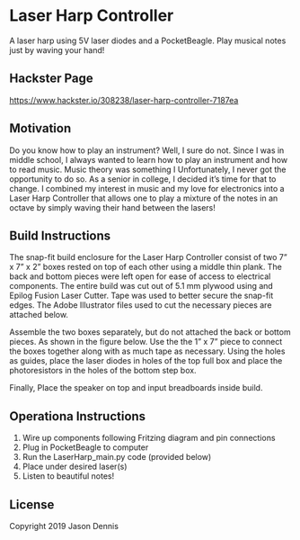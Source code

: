 #  Laser Harp Controller 
A laser harp using 5V laser diodes and a PocketBeagle. Play musical notes just by waving your hand!
## Hackster Page 
https://www.hackster.io/308238/laser-harp-controller-7187ea

## Motivation 
Do you know how to play an instrument? Well, I sure do not. Since I was in middle school, I always wanted to learn how to play an instrument and how to read music. Music theory was something I Unfortunately, I never got the opportunity to do so. As a senior in college, I decided it’s time for that to change. I combined my interest in music and my love for electronics into a Laser Harp Controller that allows one to play a mixture of the notes in an octave by simply waving their hand between the lasers!

## Build Instructions 
The snap-fit build enclosure for the Laser Harp Controller consist of two 7” x 7” x 2” boxes rested on top of each other using a middle thin plank. The back and bottom pieces were left open for ease of access to electrical components. The entire build was cut out of 5.1 mm plywood using and Epilog Fusion Laser Cutter. Tape was used to better secure the snap-fit edges. The Adobe Illustrator files used to cut the necessary pieces are attached below. 

Assemble the two boxes separately, but do not attached the back or bottom pieces. As shown in the figure below. Use the the 1” x 7” piece to connect the boxes together along with as much tape as necessary. Using the holes as guides, place the laser diodes in holes of the top full box and place the photoresistors in the holes of the bottom step box. 

Finally, Place the speaker on top and input breadboards inside build. 

## Operationa Instructions 
1)	Wire up components following Fritzing diagram and pin connections 
2)	Plug in PocketBeagle to computer 
3)	Run the LaserHarp_main.py code (provided below)
4)	Place under desired laser(s)
5)	Listen to beautiful notes!

## License   
Copyright 2019 Jason Dennis


